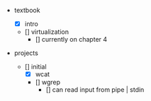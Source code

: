 - textbook
	- [x] intro
	- [] virtualization
		- [] currently on chapter 4

- projects
	- [] initial
		- [x] wcat
		- [] wgrep
			- [] can read input from pipe | stdin
